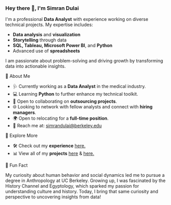### Hey there 👋, I'm Simran Dulai
I'm a professional **Data Analyst** with experience working on diverse technical projects. My expertise includes: 
- **Data analysis** and **visualization**
- **Storytelling** through data
- **SQL, Tableau, Microsoft Power BI**, and **Python**
- Advanced use of **spreadsheets**
  
I am passionate about problem-solving and driving growth by transforming data into actionable insights. 

📌 About Me 
- 🩺 Currently working as a **Data Analyst** in the medical industry.
- 💻 Learning **Python** to further enhance my technical toolkit.
- 🤝 Open to collaborating on **outsourcing projects**.
- 🌐 Looking to network with fellow analysts and connect with **hiring managers**.
- 🌍 Open to relocating for a **full-time position**.
- 📧 Reach me at: simrandulai@berkeley.edu 

📂 Explore More 
- 🛠️ Check out my **experience** <a href='https://drive.google.com/file/d/1DqHtcqIBC4iUlbsmWHh8k0f2VFR_lpWK/view?usp=sharing' target=_blank><u>here</u>.</a>
- 📊 View all of my **projects** <a href='https://github.com/simrandulai/Data_projects_TripleTen' target=_blank><u>here</u></a> & <a href='https://github.com/simrandulai/Data_Projects_Elite' target=_blank><u>here</u>.</a>

🌟 Fun Fact 

My curiosity about human behavior and social dynamics led me to pursue a degree in Anthropology at UC Berkeley. Growing up, I was fascinated by the History Channel and Egyptology, which sparked my passion for understanding culture and history. Today, I bring that same curiosity and perspective to uncovering insights from data! 

<!--
**simrandulai/simrandulai** is a ✨ _special_ ✨ repository because its `README.md` (this file) appears on your GitHub profile.

Here are some ideas to get you started:

-->
